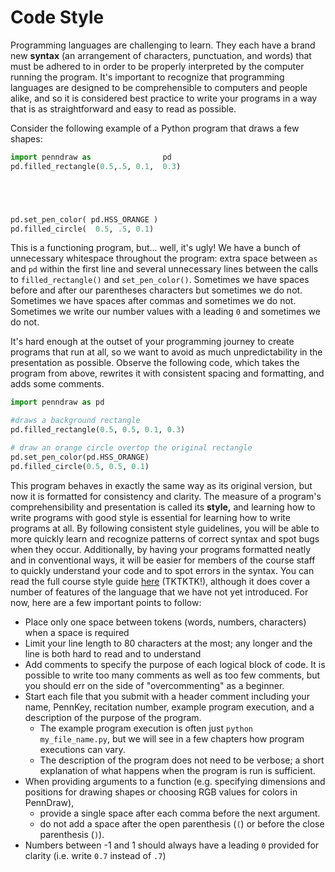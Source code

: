 # Code Style

Programming languages are challenging to learn. They each have a brand new **syntax** (an arrangement of characters, punctuation, and words) that must be adhered to in order to be properly interpreted by the computer running the program. It's important to recognize that programming languages are designed to be comprehensible to computers and people alike, and so it is considered best practice to write your programs in a way that is as straightforward and easy to read as possible. 

Consider the following example of a Python program that draws a few shapes:

```python
import penndraw as                pd
pd.filled_rectangle(0.5,.5, 0.1,  0.3)





pd.set_pen_color( pd.HSS_ORANGE )
pd.filled_circle(  0.5, .5, 0.1)
```

This is a functioning program, but... well, it's ugly! We have a bunch of unnecessary whitespace throughout the program: extra space between `as` and `pd` within the first line and several unnecessary lines between the calls to `filled_rectangle()` and `set_pen_color()`. Sometimes we have spaces before and after our parentheses characters but sometimes we do not. Sometimes we have spaces after commas and sometimes we do not. Sometimes we write our number values with a leading `0` and sometimes we do not. 

It's hard enough at the outset of your programming journey to create programs that run at all, so we want to avoid as much unpredictability in the presentation as possible. Observe the following code, which takes the program from above, rewrites it with consistent spacing and formatting, and adds some comments.

```python
import penndraw as pd

#draws a background rectangle
pd.filled_rectangle(0.5, 0.5, 0.1, 0.3)

# draw an orange circle overtop the original rectangle
pd.set_pen_color(pd.HSS_ORANGE)
pd.filled_circle(0.5, 0.5, 0.1)
```

This program behaves in exactly the same way as its original version, but now it is formatted for consistency and clarity. The measure of a program's comprehensibility and presentation is called its **style,** and learning how to write programs with good style is essential for learning how to write programs at all. By following consistent style guidelines, you will be able to more quickly learn and recognize patterns of correct syntax and spot bugs when they occur. Additionally, by having your programs formatted neatly and in conventional ways, it will be easier for members of the course staff to quickly understand your code and to spot errors in the syntax. You can read the full course style guide [here](https://www.cis.upenn.edu/~cis110/current/resources/style.html) (TKTKTK!), although it does cover a number of features of the language that we have not yet introduced. For now, here are a few important points to follow:
- Place only one space between tokens (words, numbers, characters) when a space is required
- Limit your line length to 80 characters at the most; any longer and the line is both hard to read and to understand
- Add comments to specify the purpose of each logical block of code. It is possible to write too many comments as well as too few comments, but you should err on the side of "overcommenting" as a beginner.
- Start each file that you submit with a header comment including your name, PennKey, recitation number, example program execution, and a description of the purpose of the program.
  - The example program execution is often just `python my_file_name.py`, but we will see in a few chapters how program executions can vary.
  - The description of the program does not need to be verbose; a short explanation of what happens when the program is run is sufficient.
- When providing arguments to a function (e.g. specifying dimensions and positions for drawing shapes or choosing RGB values for colors in PennDraw),
  -  provide a single space after each comma before the next argument.
  -  do not add a space after the open parenthesis (`(`) or before the close parenthesis (`)`).
-  Numbers between -1 and 1 should always have a leading `0` provided for clarity (i.e. write `0.7` instead of `.7`)